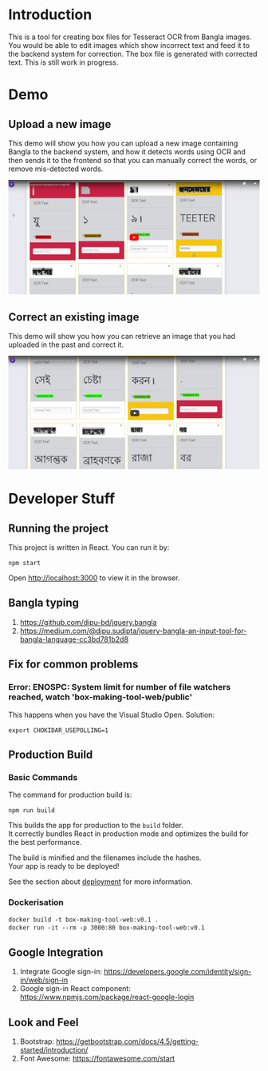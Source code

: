 # Introduction
This is a tool for creating box files for Tesseract OCR from Bangla images. You would be able to edit images which show incorrect text and feed it to the backend system for correction. The box file is generated with corrected text. This is still work in progress.

# Demo

## Upload a new image
This demo will show you how you can upload a new image containing Bangla to the backend system, and how it detects words using OCR and then sends it to the frontend so that you can manually correct the words, or remove mis-detected words.

[![Tesseract box making tool upload new image file demo](assets/tesseract-box-making-tool-uploading-new-image-file.png)](https://www.youtube.com/embed/7Cm_kfVbbcM)

## Correct an existing image
This demo will show you how you can retrieve an image that you had uploaded in the past and correct it.

[![Tesseract box making tool correcting existing image file demo](assets/tesseract-box-making-tool-correcting-existing-image-file.png)](https://www.youtube.com/embed/Wj0ILdo_Eqs)

# Developer Stuff

## Running the project

This project is written in React. You can run it by:

    npm start

Open [http://localhost:3000](http://localhost:3000) to view it in the browser.

## Bangla typing
1. <https://github.com/dipu-bd/jquery.bangla>    
1. <https://medium.com/@dipu.sudipta/jquery-bangla-an-input-tool-for-bangla-language-cc3bd781b2d8>

## Fix for common problems
### Error: ENOSPC: System limit for number of file watchers reached, watch 'box-making-tool-web/public'
This happens when you have the Visual Studio Open. Solution:

    export CHOKIDAR_USEPOLLING=1

## Production Build
### Basic Commands

The command for production build is:
    
    npm run build

This builds the app for production to the `build` folder.<br />
It correctly bundles React in production mode and optimizes the build for the best performance.

The build is minified and the filenames include the hashes.<br />
Your app is ready to be deployed!

See the section about [deployment](https://facebook.github.io/create-react-app/docs/deployment) for more information.

### Dockerisation

    docker build -t box-making-tool-web:v0.1 .
    docker run -it --rm -p 3000:80 box-making-tool-web:v0.1

## Google Integration
1. Integrate Google sign-in: <https://developers.google.com/identity/sign-in/web/sign-in>
1. Google sign-in React component: <https://www.npmjs.com/package/react-google-login>

## Look and Feel
1.  Bootstrap: <https://getbootstrap.com/docs/4.5/getting-started/introduction/>
1.  Font Awesome: <https://fontawesome.com/start>
